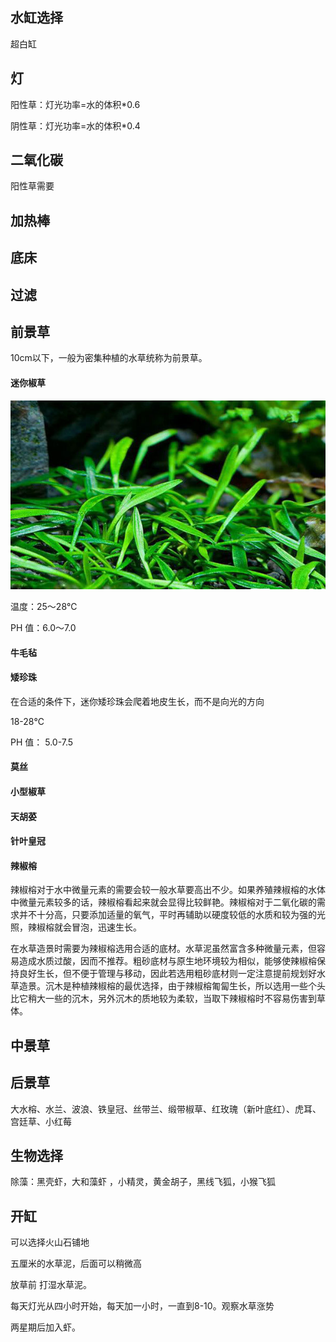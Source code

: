 ## 水缸选择

超白缸

## 灯

阳性草：灯光功率=水的体积*0.6

阴性草：灯光功率=水的体积*0.4

## 二氧化碳

阳性草需要

## 加热棒

## 底床

## 过滤

## 前景草

10cm以下，一般为密集种植的水草统称为前景草。

#### 迷你椒草

![img](shuicao/042335zn594nz60m8udum2.jpg)

温度：25～28℃

PH  值：6.0～7.0

#### 牛毛毡

#### 矮珍珠

在合适的条件下，迷你矮珍珠会爬着地皮生长，而不是向光的方向

18-28℃

PH 值： 5.0-7.5

#### 莫丝

#### 小型椒草

#### 天胡荽

#### 针叶皇冠

####  辣椒榕

辣椒榕对于水中微量元素的需要会较一般水草要高出不少。如果养殖辣椒榕的水体中微量元素较多的话，辣椒榕看起来就会显得比较鲜艳。辣椒榕对于二氧化碳的需求并不十分高，只要添加适量的氧气，平时再辅助以硬度较低的水质和较为强的光照，辣椒榕就会冒泡，迅速生长。

在水草造景时需要为辣椒榕选用合适的底材。水草泥虽然富含多种微量元素，但容易造成水质过酸，因而不推荐。粗砂底材与原生地环境较为相似，能够使辣椒榕保持良好生长，但不便于管理与移动，因此若选用粗砂底材则一定注意提前规划好水草造景。沉木是种植辣椒榕的最优选择，由于辣椒榕匍匐生长，所以选用一些个头比它稍大一些的沉木，另外沉木的质地较为柔软，当取下辣椒榕时不容易伤害到草体。

## 中景草

## 后景草

大水榕、水兰、波浪、铁皇冠、丝带兰、缎带椒草、红玫瑰（新叶底红）、虎耳、宫廷草、小红莓

## 生物选择

除藻：黑壳虾，大和藻虾 ，小精灵，黄金胡子，黑线飞狐，小猴飞狐

## 开缸

可以选择火山石铺地

五厘米的水草泥，后面可以稍微高

放草前 打湿水草泥。



每天灯光从四小时开始，每天加一小时，一直到8-10。观察水草涨势

两星期后加入虾。


